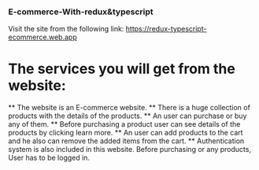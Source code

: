 ### E-commerce-With-redux&typescript

Visit the site from the following link: https://redux-typescript-ecommerce.web.app

# The services you will get from the website:
** The website is an E-commerce website.
** There is a huge collection of products with the details of the products.
** An user can purchase or buy any of them.
** Before purchasing a product user can see details of the products by clicking learn more.
** An user can add products to the cart and he also can remove the added items from the cart.
** Authentication system is also included in this website. Before purchasing or any products, User has to be logged in.